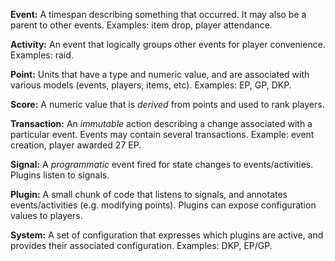 **Event:** A timespan describing something that occurred. It
may also be a parent to other events. Examples: item drop, player attendance.

**Activity:** An event that logically groups other events for
player convenience. Examples: raid.

**Point:** Units that have a type and numeric value, and are associated with
various models (events, players, items, etc). Examples: EP, GP, DKP.

**Score:** A numeric value that is _derived_ from points and used to
rank players.

**Transaction:** An _immutable_ action describing a change associated with a particular
event. Events may contain several transactions. Example: event creation, player awarded 27 EP.

**Signal:** A _programmatic_ event fired for state changes to
events/activities. Plugins listen to signals.

**Plugin:** A small chunk of code that listens to signals, and annotates
events/activities (e.g. modifying points). Plugins can expose configuration
values to players.

**System:** A set of configuration that expresses which plugins are active, and
provides their associated configuration. Examples: DKP, EP/GP.
